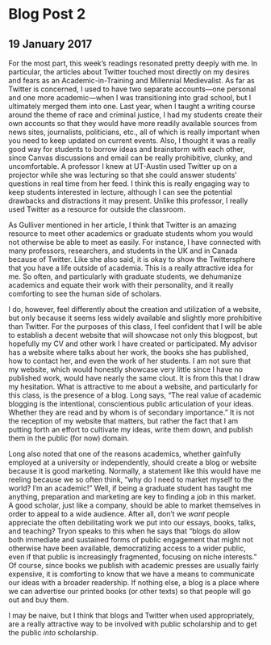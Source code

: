 # Blog Post 2

## 19 January 2017

For the most part, this week’s readings resonated pretty deeply with me. In particular, the articles about Twitter touched most directly on my desires and fears as an Academic-in-Training and Millennial Medievalist. As far as Twitter is concerned, I used to have two separate accounts—one personal and one more academic—when I was transitioning into grad school, but I ultimately merged them into one. Last year, when I taught a writing course around the theme of race and criminal justice, I had my students create their own accounts so that they would have more readily available sources from news sites, journalists, politicians, etc., all of which is really important when you need to keep updated on current events. Also, I thought it was a really good way for students to borrow ideas and brainstorm with each other, since Canvas discussions and email can be really prohibitive, clunky, and uncomfortable. A professor I knew at UT-Austin used Twitter up on a projector while she was lecturing so that she could answer students’ questions in real time from her feed. I think this is really engaging way to keep students interested in lecture, although I can see the potential drawbacks and distractions it may present. Unlike this professor, I really used Twitter as a resource for outside the classroom.

As Gulliver mentioned in her article, I think that Twitter is an amazing resource to meet other academics or graduate students whom you would not otherwise be able to meet as easily. For instance, I have connected with many professors, researchers, and students in the UK and in Canada because of Twitter. Like she also said, it is okay to show the Twittersphere that you have a life outside of academia. This is a really attractive idea for me. So often, and particularly with graduate students, we dehumanize academics and equate their work with their personality, and it really comforting to see the human side of scholars.

I do, however, feel differently about the creation and utilization of a website, but only because it seems less widely available and slightly more prohibitive than Twitter. For the purposes of this class, I feel confident that I will be able to establish a decent website that will showcase not only this blogpost, but hopefully my CV and other work I have created or participated. My advisor has a website where talks about her work, the books she has published, how to contact her, and even the work of her students. I am not sure that my website, which would honestly showcase very little since I have no published work, would have nearly the same clout. It is from this that I draw my hesitation. What is attractive to me about a website, and particularly for this class, is the presence of a blog. Long says, “The real value of academic blogging is the intentional, conscientious public articulation of your ideas. Whether they are read and by whom is of secondary importance.” It is not the reception of my website that matters, but rather the fact that I am putting forth an effort to cultivate my ideas, write them down, and publish them in the public (for now) domain.

Long also noted that one of the reasons academics, whether gainfully employed at a university or independently, should create a blog or website because it is good marketing. Normally, a statement like this would have me reeling because we so often think, “why do I need to market myself to the world? I’m an academic!” Well, if being a graduate student has taught me anything, preparation and marketing are key to finding a job in this market. A good scholar, just like a company, should be able to market themselves in order to appeal to a wide audience. After all, don’t we *want* people appreciate the often debilitating work we put into our essays, books, talks, and teaching? Tryon speaks to this when he says that “blogs do allow both immediate and sustained forms of public engagement that might not otherwise have been available, democratizing access to a wider public, even if that public is increasingly fragmented, focusing on niche interests.” Of course, since books we publish with academic presses are usually fairly expensive, it is comforting to know that we have a means to communicate our ideas with a broader readership. If nothing else, a blog is a place where we can advertise our printed books (or other texts) so that people will go out and buy them.

I may be naive, but I think that blogs and Twitter when used appropriately, are a really attractive way to be involved with public scholarship and to get the public *into* scholarship.
